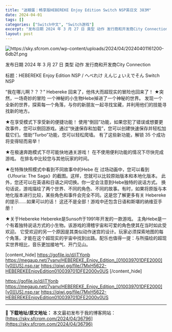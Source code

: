 ```yaml
---
title: "迷糊蛋：畅享版HEBEREKE Enjoy Edition Switch NSP英日文 383M"
date: 2024-04-01
tags: []
categories: ["Switch中文", "Switch游戏"]
excerpt: "发布日期 2024 年 3 月 27 日 类型 动作 发行商和开发商City Connection 标题：HEBEREKE Enjoy Edition NSP / へべれけ えんじょいえでそん Switch NSP “我在哪儿啊？？？” Hebereke 回来了，他伟大而超现实的冒险也回来了！ ★突&hellip;"
layout: post
---
```


<img class="aligncenter" src="https://sky.sfcrom.com/wp-content/uploads/2024/04/20240401161200-6db2f.png" alt="https://sky.sfcrom.com/wp-content/uploads/2024/04/20240401161200-6db2f.png" />

发布日期 2024 年 3 月 27 日
类型 动作
发行商和开发商City Connection

标题：HEBEREKE Enjoy Edition NSP / へべれけ えんじょいえでそん Switch NSP

“我在哪儿啊？？？” Hebereke 回来了，他伟大而超现实的冒险也回来了！
★突然，一场奇妙的冒险
一个神秘的小生物Hebe掉进了一个神秘的世界。
发现一个全新的世界，探索每一个角落，与你的新朋友一起寻找宝藏，并利用他们的技能寻找新的地方。

★在享受模式下享受新的便捷功能！
使用“倒回”功能，如果您犯了错误或想要更改事件，您可以倒回游戏。通过“快速保存和加载”，您可以创建快速保存并轻松加载它们。借助“Turbo”功能，您可以轻松爬墙。
有了这些新功能，解锁 35 个成功将变得轻而易举！

★在极速奔跑模式下尽可能快地通关游戏！
在不使用便利功能的情况下尽快完成游戏。
在排名中比较您与其他玩家的时间。

★在特殊快照模式中看到不同故事中的Hebe 在
过场动画中，您可以看到《Ufouria: The Saga》的截图。这样，您就可以比较原始版本和本地化版本。
此外，您还可以在英语和日语之间切换。你一定会注意到Hebe独特的说话方式。
换句话说，游戏描绘了两个世界、不同的角色、不同的故事。有时，如果将原版与本地化版本进行比较，某些角色和事件会完全不同。这是您了解更多有关 Hebereke 的提示……如果可以的话！
这还不是全部！游戏中还包含日语和斯堪的纳维亚手册！

★关于Hebereke
Hebereke是Sunsoft于1991年开发的一款游戏。
主角Hebe是一个有着独特说话方式的小生物。该游戏的滑稽宇宙和可爱的角色使其在当时如此受欢迎。
它受欢迎的另一个原因是其类似动作迷宫的设计。玩家必须探索地图的每个角落，才能在这个超现实的宇宙中找到出路。配乐也值得一提：与所描绘的超现实世界相比，音乐更加接地气、开门见山。

[content_hide]
https://gofile.io/d/iTYonb
https://megaup.net/7vanv/HEBEREKE_Enjoy_Edition_[010039701DFE2000][v0][US].nsp.rar
https://qiwi.gg/file/7MxH5622-HEBEREKEEnjoyEdition010039701DFE2000v0US
[/content_hide]

<!--wechatfans start-->
https://gofile.io/d/iTYonb
https://megaup.net/7vanv/HEBEREKE_Enjoy_Edition_[010039701DFE2000][v0][US].nsp.rar
https://qiwi.gg/file/7MxH5622-HEBEREKEEnjoyEdition010039701DFE2000v0US
<!--wechatfans end-->

---
📖 **下载地址/原文地址：** 本文最初发布于我的博客网站：[https://sky.sfcrom.com/2024/04/36796](https://sky.sfcrom.com/2024/04/36796)
